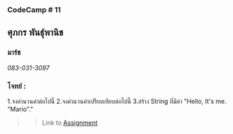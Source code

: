 ### CodeCamp # 11  

## **ศุภกร พันธุ์พานิช**  
### มาร์ช
*083-031-3097*  

### โจทย์ : 
1.จงคำนวนค่าต่อไปนี้
2.จงคำนวนค่าเปรียบเทียบต่อไปนี้
3.สร้าง String ที่มีค่า "Hello, It's me. "Mario"."

>> Link to [Assignment]()